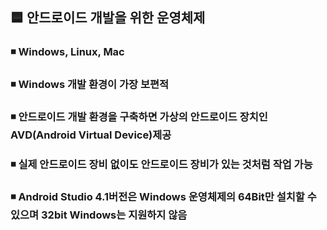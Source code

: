 ## 🟦 안드로이드 개발을 위한 운영체제
 ### ◾ Windows, Linux, Mac
 ### ◾ Windows 개발 환경이 가장 보편적
 ### ◾ 안드로이드 개발 환경을 구축하면 가상의 안드로이드 장치인 AVD(Android Virtual Device)제공
 ### ◾ 실제 안드로이드 장비 없이도 안드로이드 장비가 있는 것처럼 작업 가능
 ### ◾ Android Studio 4.1버전은 Windows 운영체제의 64Bit만 설치할 수 있으며 32bit Windows는 지원하지 않음
 
 <br/>
 
 
